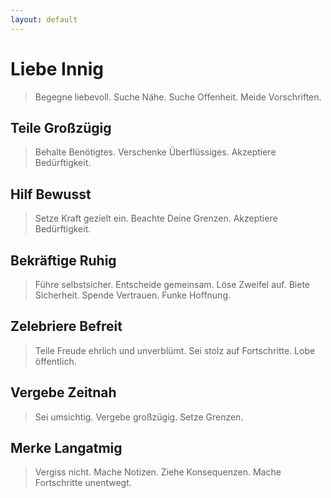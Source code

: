 ```yaml
---
layout: default
---
```



# Liebe Innig
> Begegne liebevoll. Suche Nähe. Suche Offenheit. Meide Vorschriften.

## Teile Großzügig
> Behalte Benötigtes. Verschenke Überflüssiges. Akzeptiere Bedürftigkeit.

## Hilf Bewusst
> Setze Kraft gezielt ein. Beachte Deine Grenzen. Akzeptiere Bedürftigkeit.

## Bekräftige Ruhig
> Führe selbstsicher. Entscheide gemeinsam. Löse Zweifel auf. Biete Sicherheit. Spende Vertrauen. Funke Hoffnung.

## Zelebriere Befreit
> Teile Freude ehrlich und unverblümt. Sei stolz auf Fortschritte. Lobe öffentlich.

## Vergebe Zeitnah
> Sei umsichtig. Vergebe großzügig. Setze Grenzen.

## Merke Langatmig
> Vergiss nicht. Mache Notizen. Ziehe Konsequenzen. Mache Fortschritte unentwegt.
